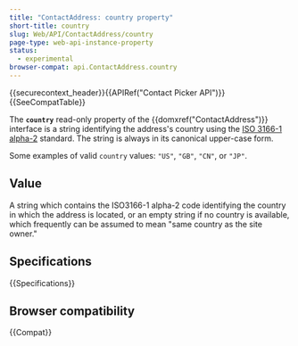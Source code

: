 ```yaml
---
title: "ContactAddress: country property"
short-title: country
slug: Web/API/ContactAddress/country
page-type: web-api-instance-property
status:
  - experimental
browser-compat: api.ContactAddress.country
---
```


{{securecontext_header}}{{APIRef("Contact Picker API")}}{{SeeCompatTable}}

The **`country`** read-only property of the {{domxref("ContactAddress")}} interface is a string identifying the address's country using the [ISO 3166-1 alpha-2](https://en.wikipedia.org/wiki/ISO_3166-1_alpha-2) standard. The string is always in its canonical upper-case form.

Some examples of valid `country` values: `"US"`, `"GB"`, `"CN"`, or `"JP"`.

## Value

A string which contains the ISO3166-1 alpha-2 code identifying the country in which the address is located, or an empty string if no country is available, which frequently can be assumed to mean "same country as the site owner."

## Specifications

{{Specifications}}

## Browser compatibility

{{Compat}}
